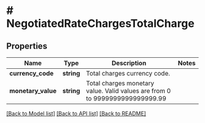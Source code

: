 # # NegotiatedRateChargesTotalCharge

## Properties

Name | Type | Description | Notes
------------ | ------------- | ------------- | -------------
**currency_code** | **string** | Total charges currency code. |
**monetary_value** | **string** | Total charges monetary value.  Valid values are from 0 to 9999999999999999.99 |

[[Back to Model list]](../../README.md#models) [[Back to API list]](../../README.md#endpoints) [[Back to README]](../../README.md)
